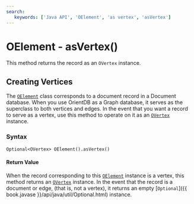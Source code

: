 ```yaml
---
search:
   keywords: ['Java API', 'OElement', 'as vertex', 'asVertex']
---
```


# OElement - asVertex()

This method returns the record as an `OVertex` instance.

## Creating Vertices

The [`OElement`](../OElement.md) class corresponds to a document record in a Document database.  When you use OrientDB as a Graph database, it serves as the superclass to both vertices and edges.  In the event that you want a record to serve as a vertex, use this method to operate on it as an [`OVertex`](../OVertex.md) instance.

### Syntax

```
Optional<OVertex> OElement().asVertex()
```

#### Return Value

When the record corresponding to this [`OElement`](../OElement.md) instance is a vertex, this method returns an [`OVertex`](../OVertex.md) instance.  In the event that the record is a document or edge, (that is, not a vertex), it returns an empty [`Optional`]({{ book.javase }}/api/java/util/Optional.html) instance.
